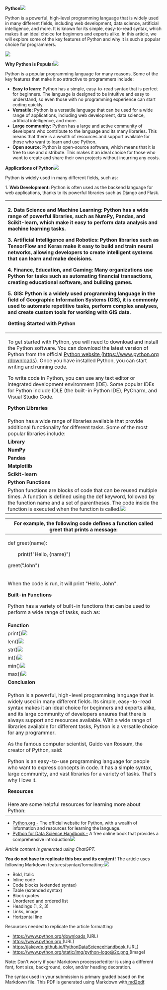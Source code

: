 ﻿**Python![](Aspose.Words.64614aa1-c6cb-46d1-9cc9-480d3a56c289.001.png)**

Python is a powerful, high-level programming language that is widely used in many different fields, including web development, data science, artificial intelligence, and more. It is known for its simple, easy-to-read syntax, which makes it an ideal choice for beginners and experts alike. In this article, we will explore some of the key features of Python and why it is such a popular choice for programmers.

![](Aspose.Words.64614aa1-c6cb-46d1-9cc9-480d3a56c289.002.png)

**Why Python is Popular![](Aspose.Words.64614aa1-c6cb-46d1-9cc9-480d3a56c289.003.png)**

Python is a popular programming language for many reasons. Some of the key features that make it so attractive to programmers include:

- **Easy to learn:** Python has a simple, easy-to-read syntax that is perfect for beginners. The language is designed to be intuitive and easy to understand, so even those with no programming experience can start coding quickly.
- **Versatile:** Python is a versatile language that can be used for a wide range of applications, including web development, data science, artificial intelligence, and more.
- **Large community:** Python has a large and active community of developers who contribute to the language and its many libraries. This means that there is a wealth of resources and support available for those who want to learn and use Python.
- **Open source:** Python is open-source software, which means that it is free to use and distribute. This makes it an ideal choice for those who want to create and share their own projects without incurring any costs.

**Applications of Python![](Aspose.Words.64614aa1-c6cb-46d1-9cc9-480d3a56c289.004.png)**

Python is widely used in many different fields, such as:

1\. **Web Development:** Python is often used as the backend language for web applications, thanks to its powerful libraries such as Django and Flask.

|<p>2. **Data Science and Machine Learning:** Python has a wide range of powerful libraries, such as NumPy, Pandas, and Scikit-learn, which make it easy to perform data analysis and machine learning tasks.</p><p>3. **Artificial Intelligence and Robotics:** Python libraries such as TensorFlow and Keras make it easy to build and train neural networks, allowing developers to create intelligent systems that can learn and make decisions.</p><p>4. **Finance, Education, and Gaming:** Many organizations use Python for tasks such as automating financial transactions, creating educational software, and building games.</p><p>5. **GIS:** Python is a widely used programming language in the field of Geographic Information Systems (GIS), it is commonly used to automate repetitive tasks, perform complex analyses, and create custom tools for working with GIS data.</p><p>**Getting Started with Python**</p>|
| :- |
|<p>To get started with Python, you will need to download and install the Python software. You can download the latest version of Python from the official [Python website ](https://www.python.org/downloads)([https://www.python.org /downloads](https://www.python.org/downloads)). Once you have installed Python, you can start writing and running code.</p><p>To write code in Python, you can use any text editor or integrated development environment (IDE). Some popular IDEs for Python include IDLE (the built-in Python IDE), PyCharm, and Visual Studio Code.</p><p>**Python Libraries**</p>|
|Python has a wide range of libraries available that provide additional functionality for different tasks. Some of the most popular libraries include:|
|**Library**|**Description**|
|**NumPy**|A library for working with arrays and matrices.|
|**Pandas**|A library for working with data frames and data analysis.|
|**Matplotlib**|A library for creating visualizations and plots.|
|**Scikit-learn**|A library for machine learning and data mining.|
|**Python Functions**|
|Python functions are blocks of code that can be reused multiple times. A function is defined using the def keyword, followed by the function name and a set of parentheses. The code inside the function is executed when the function is called.![](Aspose.Words.64614aa1-c6cb-46d1-9cc9-480d3a56c289.005.png)|


|For example, the following code defines a function called greet that prints a message:|
| - |
|<p>def greet(name):</p><p>`    `print(f"Hello, {name}")</p><p>greet("John")</p>|
|<p>When the code is run, it will print "Hello, John".</p><p>**Built-in Functions**</p><p>Python has a variety of built-in functions that can be used to perform a wide range of tasks, such as:</p>|
|**Function**|**Description**|
|print()![](Aspose.Words.64614aa1-c6cb-46d1-9cc9-480d3a56c289.006.png)|The *print* function is used to display output to the console.|
|len()![](Aspose.Words.64614aa1-c6cb-46d1-9cc9-480d3a56c289.007.png)|The *len* function is used to find the length of a string or a list.|
|str()![](Aspose.Words.64614aa1-c6cb-46d1-9cc9-480d3a56c289.008.png)|The *str* function is used to convert a value to a string.|
|int()![](Aspose.Words.64614aa1-c6cb-46d1-9cc9-480d3a56c289.009.png)|The *int* function is used to convert a value to an integer.|
|min()![](Aspose.Words.64614aa1-c6cb-46d1-9cc9-480d3a56c289.010.png)|The *min* function is used to find the minimum value in a list or a string.|
|max()![](Aspose.Words.64614aa1-c6cb-46d1-9cc9-480d3a56c289.011.png)|The *max* function is used to find the maximum value in a list or a string.|
|**Conclusion**|
|<p>Python is a powerful, high-level programming language that is widely used in many different fields. Its simple, easy-to-read syntax makes it an ideal choice for beginners and experts alike, and its large community of developers ensures that there is always support and resources available. With a wide range of libraries available for different tasks, Python is a versatile choice for any programmer.</p><p>As the famous computer scientist, Guido van Rossum, the creator of Python, said:</p><p>Python is an easy-to-use programming language for people who want to express concepts in code. It has a simple syntax, large community, and vast libraries for a variety of tasks. That's why I love it.</p><p>**Resources**</p>|
|Here are some helpful resources for learning more about Python:|

- [Python.org -](https://www.python.org/) The official website for Python, with a wealth of information and resources for learning the language.
- [Python for Data Science Handbook -](https://jakevdp.github.io/PythonDataScienceHandbook) A free online book that provides a comprehensive introduction![](Aspose.Words.64614aa1-c6cb-46d1-9cc9-480d3a56c289.012.png)

*Article content is generated using ChatGPT.*

**You do not have to replicate this box and its content!** The article uses following Markdown features/syntax/formatting:![](Aspose.Words.64614aa1-c6cb-46d1-9cc9-480d3a56c289.013.png)

- Bold, Italic
- Inline code
- Code blocks (extended syntax)
- Table (extended syntax)
- Block quotes
- Unordered and ordered list
- Headings (1, 2, 3)
- Links, image
- Horizontal line

Resources needed to replicate the article formatting:

- [https://www.python.org/downloads ](https://www.python.org/downloads)(URL)
- [https://www.python.org ](https://www.python.org/)(URL)
- [https://jakevdp.github.io/PythonDataScienceHandbook ](https://jakevdp.github.io/PythonDataScienceHandbook)(URL)
- [https://www.python.org/static/img/python-logo@2x.png ](https://www.python.org/static/img/python-logo@2x.png)(Image)

Note: Don't worry if your Markdown processor/editor is using a different font, font size, background, color, and/or heading decoration.

The syntax used in your submission is primary graded based on the Markdown file. This PDF is generated using Markdown with[ md2pdf](https://md2pdf.netlify.app/).
